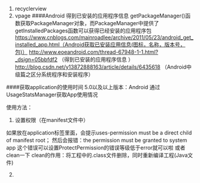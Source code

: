 1. recyclerview
2. vpage
####Android 得到已安装的应用程序信息
getPackageManager()函数获取PackageManager对象，而PackageManager中提供了getInstalledPackages函数可以获得已经安装的应用程序包
https://www.cnblogs.com/mainroadlee/archive/2011/05/23/android_get_installed_app.html（Android获取已安装应用信息(图标，名称，版本号，包)）
http://www.eoeandroid.com/thread-67948-1-1.html?_dsign=05bbfdf2
（得到已安装的应用程序信息 ）
http://blog.csdn.net/y13872888163/article/details/6435618
（Android中级篇之区分系统程序和安装程序）

####获取application的使用时间
 5.0以及以上版本：Android 通过UsageStatsManager获取App使用情况

使用方法：
1. 设置权限（在manifest文件中）
<uses-permission android:name="android.permission.PACKAGE_USAGE_STATS" />
如果放在application标签里面，会提示uses-permission must be a direct child of manifest root；
然后会报错：the permission must be granted to system app
这个错误可以设置ProtectPermission的错误等级低于error就可以啦
或者clean一下
clean的作用：将工程中的.class文件删除，同时重新编译工程(Java文件)

2. 